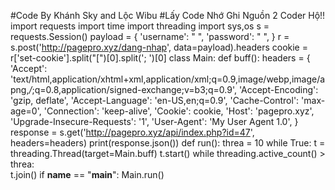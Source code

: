 #Code By Khánh Sky and Lộc Wibu
#Lấy Code Nhớ Ghi Nguồn 2 Coder Hộ!!
import requests
import time
import threading
import sys,os
s = requests.Session()
payload = {
	'username': " ",
	'password': " ",
}
r = s.post('http://pagepro.xyz/dang-nhap', data=payload).headers
cookie = r['set-cookie'].split("[")[0].split('; ')[0]
class Main:
	def buff():
		headers = {
			'Accept': 'text/html,application/xhtml+xml,application/xml;q=0.9,image/webp,image/apng,*/*;q=0.8,application/signed-exchange;v=b3;q=0.9',
			'Accept-Encoding': 'gzip, deflate',
			'Accept-Language': 'en-US,en;q=0.9',
			'Cache-Control': 'max-age=0',
			'Connection': 'keep-alive',
			'Cookie':  cookie,
			'Host': 'pagepro.xyz',
			'Upgrade-Insecure-Requests': '1',
			'User-Agent': 'My User Agent 1.0',
			}
		response = s.get('http://pagepro.xyz/api/index.php?id=47', headers=headers)
		print(response.json())
	def run():
        	threa = 10
        	while True:
            		t = threading.Thread(target=Main.buff)
            		t.start()
            		while threading.active_count() > threa:                       
                		t.join()
if __name__ == "__main__":
	Main.run()
